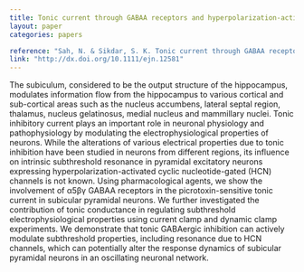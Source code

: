 ```yaml
---
title: Tonic current through GABAA receptors and hyperpolarization-activated cyclic nucleotide-gated channels modulate resonance properties of rat subicular pyramidal neurons
layout: paper
categories: papers

reference: "Sah, N. & Sikdar, S. K. Tonic current through GABAA receptors and hyperpolarization-activated cyclic nucleotide-gated channels modulate resonance properties of rat subicular pyramidal neurons. Eur J Neurosci 40, 2241–2254 (2014)"
link: "http://dx.doi.org/10.1111/ejn.12581"
---
```


The subiculum, considered to be the output structure of the hippocampus, modulates information flow from the hippocampus to various cortical and sub-cortical areas such as the nucleus accumbens, lateral septal region, thalamus, nucleus gelatinosus, medial nucleus and mammillary nuclei. Tonic inhibitory current plays an important role in neuronal physiology and pathophysiology by modulating the electrophysiological properties of neurons. While the alterations of various electrical properties due to tonic inhibition have been studied in neurons from different regions, its influence on intrinsic subthreshold resonance in pyramidal excitatory neurons expressing hyperpolarization-activated cyclic nucleotide-gated (HCN) channels is not known. Using pharmacological agents, we show the involvement of α5βγ GABAA receptors in the picrotoxin-sensitive tonic current in subicular pyramidal neurons. We further investigated the contribution of tonic conductance in regulating subthreshold electrophysiological properties using current clamp and dynamic clamp experiments. We demonstrate that tonic GABAergic inhibition can actively modulate subthreshold properties, including resonance due to HCN channels, which can potentially alter the response dynamics of subicular pyramidal neurons in an oscillating neuronal network.
